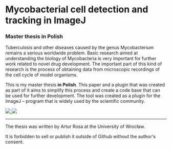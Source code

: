 # Mycobacterial cell detection and tracking in ImageJ
### Master thesis in Polish

Tuberculosis and other diseases caused by the genus Mycobacterium remains a serious worldwide problem. Basic research aimed at understanding the biology of Mycobacteria is very important for further work related to novel drug development. The important part of this kind of research is the process of obtaining data from microscopic recordings of the cell cycle of model organisms.

This is my master thesis **in Polish**. This paper and a plugin that was created as part of it aims to simplify this process and create a code base that can be used for further development. The tool was created as a plugin for the ImageJ – program that is widely used by the scientific community.

<a href="https://github.com/rossinek/cell-detector-master-thesis/raw/build/iithesis.pdf">
  <img src="https://dabuttonfactory.com/button.png?t=Download+PDF&f=Open+Sans&ts=26&tc=fff&hp=45&vp=20&c=11&bgt=unicolored&bgc=15d798" />
</a>


<a href="https://github.com/rossinek/cell-detector-imagej-plugin">
  <img src="https://dabuttonfactory.com/button.png?t=Plugin+Code&f=Open+Sans&ts=26&tc=fff&hp=45&vp=20&c=11&bgt=unicolored&bgc=fb8532" />
</a>

---

The thesis was written by Artur Rosa at the University of Wrocław.

It is forbidden to sell or publish it outside of Github without the author's consent.
